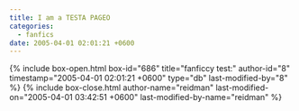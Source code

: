 ```yaml
---
title: I am a TESTA PAGEO
categories:
  - fanfics
date: 2005-04-01 02:01:21 +0600
---
```

{% include box-open.html box-id="686" title="fanficcy test:" author-id="8" timestamp="2005-04-01 02:01:21 +0600" type="db" last-modified-by="8" %}
<navigator search="`SubmitterName` = 'Falcon24'" /><displaytor />
{% include box-close.html author-name="reidman" last-modified-on="2005-04-01 03:42:51 +0600" last-modified-by-name="reidman" %}
